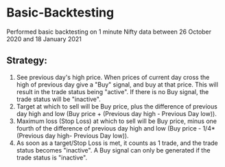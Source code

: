 # Basic-Backtesting  
Performed basic backtesting on 1 minute Nifty data between 26 October 2020 and 18 January 2021  
## Strategy:  
1) See previous day's high price. When prices of current day cross the high of previous day give a "Buy" signal, and buy at that price. This will result in the trade status being "active". If there is no Buy signal, the trade status will be "inactive".  
2) Target at which to sell will be Buy price, plus the difference of previous day high and low (Buy price + (Previous day high - Previous Day low)).  
3) Maximum loss (Stop Loss) at which to sell will be Buy price, minus one fourth of the difference of previous day high and low (Buy price - 1/4* (Previous day high- Previous Day low)).  
4) As soon as a target/Stop Loss is met, it counts as 1 trade, and the trade status becomes "inactive". A Buy signal can only be generated if the trade status is "inactive".
